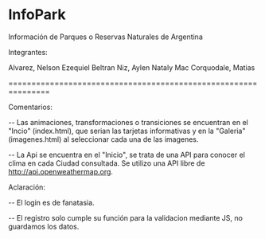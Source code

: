 # InfoPark
Información de Parques o Reservas Naturales de Argentina

Integrantes: 

Alvarez, Nelson Ezequiel
Beltran Niz, Aylen Nataly
Mac Corquodale, Matias

===============================================================

Comentarios:

-- Las animaciones, transformaciones o transiciones se encuentran en el "Incio" (index.html), que serian las tarjetas informativas y en la "Galeria" (imagenes.html) al seleccionar cada una de las imagenes.

-- La Api se encuentra en el "Inicio", se trata de una API para conocer el clima en cada Ciudad consultada. Se utilizo una API libre de http://api.openweathermap.org.

Aclaración:

-- El login es de fanatasia.

-- El registro solo cumple su función para la validacion mediante JS, no guardamos los datos.

